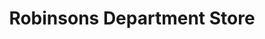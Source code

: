 ---
title: "Robinsons Department Store"
url: /iloilo-city/robinsons-department-store/
shop: department store
---